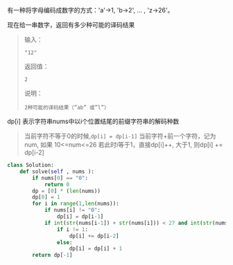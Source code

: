 有一种将字母编码成数字的方式：'a'->1, 'b->2', ... , 'z->26'。 

现在给一串数字，返回有多少种可能的译码结果  

> 输入：
>
> ```
> "12"
> ```
>
> 返回值：
>
> ```
> 2
> ```
>
> 说明：
>
> ```
> 2种可能的译码结果（”ab” 或”l”）  
> ```



dp[i] 表示字符串nums中以i个位置结尾的前缀字符串的解码种数

> 当前字符不等于0的时候,`dp[i] = dp[i-1]`
> 当前字符+前一个字符，记为num, 如果 10<=num<=26
> 若此时i等于1，直接dp[i]++, 大于1, 则dp[i] += dp[i-2]

```PYTHON
class Solution:
    def solve(self , nums ):
        if nums[0] == "0":
            return 0
        dp = [0] * (len(nums))
        dp[0] = 1
        for i in range(1,len(nums)):
            if nums[i] != "0":
                dp[i] = dp[i-1]
            if int(str(nums[i-1]) + str(nums[i])) < 27 and int(str(nums[i-1]) + str(nums[i])) >9 :
                if i != 1:
                    dp[i] += dp[i-2]
                else:
                    dp[i] = dp[i] + 1
        return dp[-1]
```

